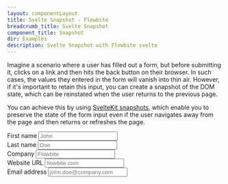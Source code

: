 ```yaml
---
layout: componentLayout
title: Svelte Snapshot - Flowbite
breadcrumb_title: Svelte Snapshot
component_title: Snapshot
dir: Examples
description: Svelte Snapshot with Flowbite svelte
---
```


<script lang="ts">
  
  import { Input, Label, A } from '$lib';

  let formData = {
    first_name: '',
    last_name: '',
    company: '',
    website: '',
    email: ''
  };
  export const snapshot = {
    capture: () => formData,
    restore: (value) => (formData = value)
  };
</script>

Imagine a scenario where a user has filled out a form, but before submitting it, clicks on a link and then hits the back button on their browser. In such cases, the values they entered in the form will vanish into thin air. However, if it's important to retain this input, you can create a snapshot of the DOM state, which can be reinstated when the user returns to the previous page.

You can achieve this by using <A href="https://kit.svelte.dev/docs/snapshots">SvelteKit snapshots</A>, which enable you to preserve the state of the form input even if the user navigates away from the page and then returns or refreshes the page.

<form class="p-16">
    <div class="grid gap-6 mb-6 md:grid-cols-2">
    <div>
        <Label for="first_name" class="mb-2">First name</Label>
        <Input type="text" id="first_name" placeholder="John" required bind:value={formData.first_name} />
    </div>
    <div>
        <Label for="last_name" class="mb-2">Last name</Label>
        <Input type="text" id="last_name" placeholder="Doe" required bind:value={formData.last_name} />
    </div>
    <div>
        <Label for="company" class="mb-2">Company</Label>
        <Input type="text" id="company" placeholder="Flowbite" required bind:value={formData.company} />
    </div>
    <div>
        <Label for="website" class="mb-2">Website URL</Label>
        <Input type="url" id="website" placeholder="flowbite.com" bind:value={formData.website} />
    </div>
    </div>
    <div class="mb-6">
    <Label for="email" class="mb-2">Email address</Label>
    <Input
        type="email"
        id="email"
        placeholder="john.doe@company.com"
        required
        bind:value={formData.email} />
    </div>
</form>
